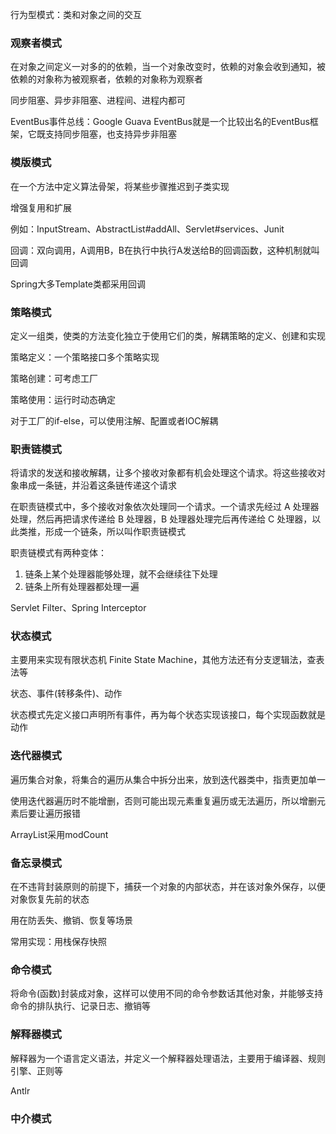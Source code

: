 行为型模式：类和对象之间的交互

### 观察者模式

在对象之间定义一对多的的依赖，当一个对象改变时，依赖的对象会收到通知，被依赖的对象称为被观察者，依赖的对象称为观察者

同步阻塞、异步非阻塞、进程间、进程内都可

EventBus事件总线：Google Guava EventBus就是一个比较出名的EventBus框架，它既支持同步阻塞，也支持异步非阻塞

### 模版模式

在一个方法中定义算法骨架，将某些步骤推迟到子类实现

增强复用和扩展

例如：InputStream、AbstractList#addAll、Servlet#services、Junit

回调：双向调用，A调用B，B在执行中执行A发送给B的回调函数，这种机制就叫回调

Spring大多Template类都采用回调

### 策略模式

定义一组类，使类的方法变化独立于使用它们的类，解耦策略的定义、创建和实现

策略定义：一个策略接口多个策略实现

策略创建：可考虑工厂

策略使用：运行时动态确定

对于工厂的if-else，可以使用注解、配置或者IOC解耦

### 职责链模式

将请求的发送和接收解耦，让多个接收对象都有机会处理这个请求。将这些接收对象串成一条链，并沿着这条链传递这个请求

在职责链模式中，多个接收对象依次处理同一个请求。一个请求先经过 A 处理器处理，然后再把请求传递给 B 处理器，B 处理器处理完后再传递给 C 处理器，以此类推，形成一个链条，所以叫作职责链模式

职责链模式有两种变体：

1. 链条上某个处理器能够处理，就不会继续往下处理
2. 链条上所有处理器都处理一遍

Servlet Filter、Spring Interceptor

### 状态模式

主要用来实现有限状态机 Finite State Machine，其他方法还有分支逻辑法，查表法等

状态、事件(转移条件)、动作

状态模式先定义接口声明所有事件，再为每个状态实现该接口，每个实现函数就是动作

### 迭代器模式

遍历集合对象，将集合的遍历从集合中拆分出来，放到迭代器类中，指责更加单一

使用迭代器遍历时不能增删，否则可能出现元素重复遍历或无法遍历，所以增删元素后要让遍历报错

ArrayList采用modCount

### 备忘录模式

在不违背封装原则的前提下，捕获一个对象的内部状态，并在该对象外保存，以便对象恢复先前的状态

用在防丢失、撤销、恢复等场景

常用实现：用栈保存快照

### 命令模式

将命令(函数)封装成对象，这样可以使用不同的命令参数话其他对象，并能够支持命令的排队执行、记录日志、撤销等

### 解释器模式

解释器为一个语言定义语法，并定义一个解释器处理语法，主要用于编译器、规则引擎、正则等

Antlr

### 中介模式



